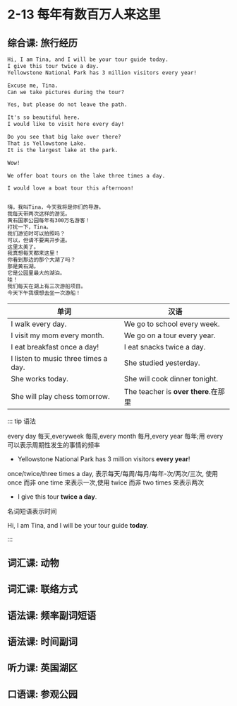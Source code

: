 # 2-13 每年有数百万人来这里

## 综合课: 旅行经历

```txt
Hi, I am Tina, and I will be your tour guide today.
I give this tour twice a day.
Yellowstone National Park has 3 million visitors every year!

Excuse me, Tina.
Can we take pictures during the tour?

Yes, but please do not leave the path.

It's so beautiful here.
I would like to visit here every day!

Do you see that big lake over there?
That is Yellowstone Lake.
It is the largest lake at the park.

Wow!

We offer boat tours on the lake three times a day.

I would love a boat tour this afternoon!


嗨，我叫Tina，今天我将是你们的导游。
我每天带两次这样的游览。
黄石国家公园每年有300万名游客！
打扰一下，Tina。
我们游览时可以拍照吗？
可以，但请不要离开步道。
这里太美了。
我真想每天都来这里！
你看到那边的那个大湖了吗？
那是黄石湖。
它是公园里最大的湖泊。
哇！
我们每天在湖上有三次游船项目。
今天下午我很想去坐一次游船！
```

| 单词                                 | 汉语                                 |
| ------------------------------------ | ------------------------------------ |
| I walk every day.                    | We go to school every week.          |
| I visit my mom every month.          | We go on a tour every year.          |
| I eat breakfast once a day!          | I eat snacks twice a day.            |
| I listen to music three times a day. | She studied yesterday.               |
| She works today.                     | She will cook dinner tonight.        |
| She will play chess tomorrow.        | The teacher is **over there**.在那里 |

::: tip 语法

every day 每天,everyweek 每周,every month 每月,every year 每年;用 every 可以表示周期性发生的事情的频率

- Yellowstone National Park has 3 million visitors **every year**!

once/twice/three times a day, 表示每天/每周/每月/每年-次/两次/三次, 使用 once 而非 one time 来表示一次,使用 twice 而非 two times 来表示两次

- I give this tour **twice a day**.

名词短语表示时间

Hi, I am Tina, and I will be your tour guide **today**.

:::

## 词汇课: 动物

## 词汇课: 联络方式

## 语法课: 频率副词短语

## 语法课: 时间副词

## 听力课: 英国湖区

## 口语课: 参观公园
